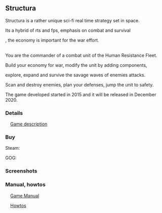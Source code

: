 ## Structura

Structura is a rather unique sci-fi real time strategy set in space.

Its a hybrid of rts and fps, emphasis on combat and survival

, the economy is important for the war effort.
<br><br>

You are the commander of a combat unit of the Human Resistance Fleet.

Build your economy for war, modify the unit by adding components,

explore, expand and survive the savage waves of enemies attacks.

Scan and destroy enemies, plan your defenses, jump the unit to safety.

The game developed started in 2015 and it will be released in December 2020.

### Details

&nbsp;&nbsp;&nbsp;&nbsp;[Game description](https://greengolem.github.io/StructuraDescription)

### Buy

Steam:

GOG:

### Screenshots

### Manual, howtos

&nbsp;&nbsp;&nbsp;&nbsp;[Game Manual](https://greengolem.github.io/StructuraManual)

&nbsp;&nbsp;&nbsp;&nbsp;[Howtos](https://greengolem.github.io/StructuraHowtos)
